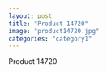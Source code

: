 ```yaml
---
layout: post
title: "Product 14720"
image: "product14720.jpg"
categories: "category1"
---
```

Product 14720
